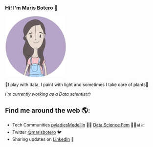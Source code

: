 ### Hi! I'm Maris Botero 🦄
<img src="https://github.com/marisbotero/marisbotero/blob/master/ma.PNG" width="200" height="200" alt="A 200x200 image">

<p>🌳I play with data, I paint with light and sometimes I take care of plants🌹<p>

<p><em>I'm currently working as a Data scientist🤓</br>


</em></p>

## Find me around the web 🌎:
- Tech Communities <a href="https://www.instagram.com/pyladiesmed/">pyladiesMedellin</a> 🐍🧡
                   <a href="https://www.instagram.com/datasciencefem/">Data Science Fem</a> 👩‍💻📊📈
- Twitter <a href="https://twitter.com/marisbotero/">@marisbotero</a> 🐦
- Sharing updates on <a href="https://www.linkedin.com/in/marisbotero/">LinkedIn</a> 💼





